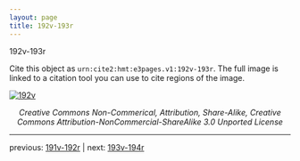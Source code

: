 ```yaml
---
layout: page
title: 192v-193r
---
```


192v-193r

Cite this object as `urn:cite2:hmt:e3pages.v1:192v-193r`.  The full image is linked to a citation tool you can use to cite regions of the image.

[![192v](http://www.homermultitext.org/iipsrv?IIIF=/project/homer/pyramidal/deepzoom/hmt/e3bifolio/v1/null.tif/full/800,/0/default.jpg)](http://www.homermultitext.org/ict2/?urn=urn:cite2:hmt:e3bifolio.v1:null) 

<p style="text-align: center; font-style: italic;">Creative Commons Non-Commerical, Attribution, Share-Alike, Creative Commons Attribution-NonCommercial-ShareAlike 3.0 Unported License</p>

---

previous: [191v-192r](../191v-192r/) | next: [193v-194r](../193v-194r/)